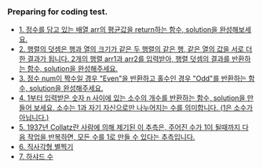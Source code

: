 ### Preparing for coding test.

- [1. 정수를 담고 있는 배열 arr의 평균값을 return하는 함수, solution을 완성해보세요.](https://github.com/SeokJu-Git/prepare-a-coding-test/blob/main/number_01.py)
- [2. 행렬의 덧셈은 행과 열의 크기가 같은 두 행렬의 같은 행, 같은 열의 값을 서로 더한 결과가 됩니다. 2개의 행렬 arr1과 arr2를 입력받아, 행렬 덧셈의 결과를 반환하는 함수, solution을 완성해주세요.](https://github.com/SeokJu-Git/prepare-a-coding-test/blob/main/number_02.py)
- [3. 정수 num이 짝수일 경우 "Even"을 반환하고 홀수인 경우 "Odd"를 반환하는 함수, solution을 완성해주세요.](https://github.com/SeokJu-Git/prepare-a-coding-test/blob/main/number_03.py)
- [4. 1부터 입력받은 숫자 n 사이에 있는 소수의 개수를 반환하는 함수, solution을 만들어 보세요.
소수는 1과 자기 자신으로만 나누어지는 수를 의미합니다.
(1은 소수가 아닙니다.)](https://github.com/SeokJu-Git/prepare-a-coding-test/blob/main/number_04.py)
- [5. 1937년 Collatz란 사람에 의해 제기된 이 추측은, 주어진 수가 1이 될때까지 다음 작업을 반복하면, 모든 수를 1로 만들 수 있다는 추측입니다.](https://github.com/SeokJu-Git/prepare-a-coding-test/blob/main/number_05.py)
- [6. 직사각형 별찍기](https://github.com/SeokJu-Git/prepare-a-coding-test/blob/main/number_06.py)
- [7. 하샤드 수](https://github.com/SeokJu-Git/coding-test/blob/main/number_07.py)
